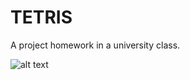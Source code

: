 # TETRIS
A project homework in a university class.

![alt text](https://user-images.githubusercontent.com/20926690/49714455-7643c880-fc7f-11e8-8c6d-cca864867a58.PNG)
